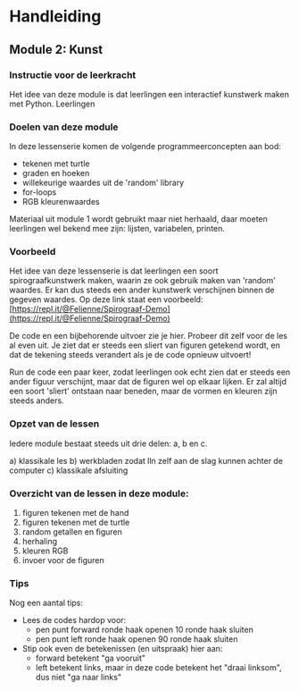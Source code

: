 # Handleiding

## Module 2: Kunst

### Instructie voor de leerkracht

Het idee van deze module is dat leerlingen een interactief kunstwerk maken met Python. Leerlingen

### Doelen van deze module

In deze lessenserie komen de volgende programmeerconcepten aan bod:

* tekenen met turtle
* graden en hoeken
* willekeurige waardes uit de 'random' library
* for-loops
* RGB kleurenwaardes

Materiaal uit module 1 wordt gebruikt maar niet herhaald, daar moeten leerlingen wel bekend mee zijn: lijsten, variabelen, printen.

### Voorbeeld

Het idee van deze lessenserie is dat leerlingen een soort spirograafkunstwerk maken, waarin ze ook gebruik maken van 'random' waardes. Er kan dus steeds een ander kunstwerk verschijnen binnen de gegeven waardes. Op deze link staat een voorbeeld: [https://repl.it/@Felienne/Spirograaf-Demo](https://repl.it/@Felienne/Spirograaf-Demo)

De code en een bijbehorende uitvoer zie je hier. Probeer dit zelf voor de les al even uit. Je ziet dat er steeds een sliert van figuren getekend wordt, en dat de tekening steeds verandert als je de code opnieuw uitvoert!

Run de code een paar keer, zodat leerlingen ook echt zien dat er steeds een ander figuur verschijnt, maar dat de figuren wel op elkaar lijken. Er zal altijd een soort 'sliert' ontstaan naar beneden, maar de vormen en kleuren zijn steeds anders.

### Opzet van de lessen

Iedere module bestaat steeds uit drie delen: a, b en c.

a\) klassikale les b\) werkbladen zodat lln zelf aan de slag kunnen achter de computer c\) klassikale afsluiting

### Overzicht van de lessen in deze module:

1. figuren tekenen met de hand
2. figuren tekenen met de turtle
3. random getallen en figuren
4. herhaling
5. kleuren RGB
6. invoer voor de figuren

### Tips

Nog een aantal tips:

* Lees de codes hardop voor:
  * pen punt forward ronde haak openen 10 ronde haak sluiten
  * pen punt left ronde haak openen 90 ronde haak sluiten
* Stip ook even de betekenissen \(en uitspraak\) hier aan:
  * forward betekent "ga vooruit"
  * left betekent links, maar in deze code betekent het "draai linksom", dus niet "ga naar links"

